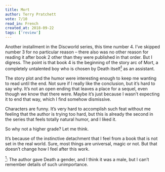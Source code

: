 ```yaml
---
title: Mort
author: Terry Pratchett
vote: 7/10
read_in: French
created_at: 2018-09-22
tags: ['review']
---
```


Another installment in the Discworld series, this time number 4. I’ve skipped number 3 for no particular reason – there also was no other reason for reading it after book 2 other than they were published in that order. But I digress. The point is that book 4 is the beginning of the story arc of Mort, a completely untalented boy who is chosen by Death itself<a name="death-orig" href="#death"><sup>1</sup></a> as an assistant.

The story plot and the humor were interesting enough to keep me wanting to read until the end. Not sure if I really like the conclusion, but it’s hard to say why. It’s not an open ending that leaves a place for a sequel, even though we know that there were. Maybe it’s just because I wasn’t expecting it to end that way, which I find somehow dismissive.

Characters are funny. It’s very hard to accomplish such feat without me feeling that the author is trying too hard, but this is already the second in the series that feels totally natural humor, and I liked it.

So why not a higher grade? Let me think.

It’s because of the instinctive detachment that I feel from a book that is not set in the real world. Sure, most things are universal, magic or not. But that doesn’t change how I feel after this work.

<a href="#death-orig" name="death"><sup>1</sup></a>: The author gave Death a gender, and I think it was a male, but I can’t remember details of such unimportance.


